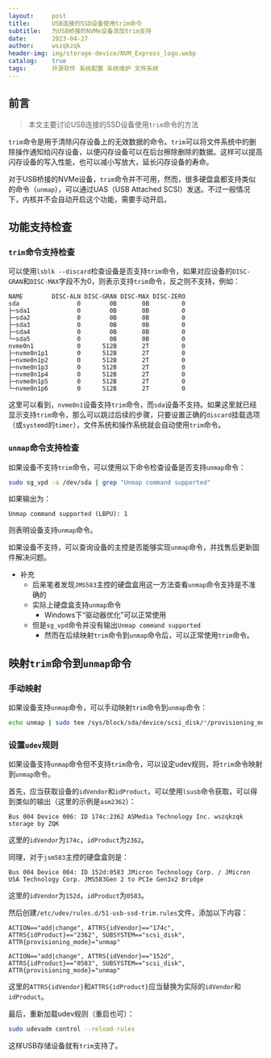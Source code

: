 ```yaml
---
layout:     post
title:      USB连接的SSD设备使用trim命令
subtitle:   为USB桥接的NVMe设备添加trim支持
date:       2023-04-27
author:     wszqkzqk
header-img: img/storage-device/NVM_Express_logo.webp
catalog:    true
tags:       开源软件 系统配置 系统维护 文件系统
---
```


## 前言

> 本文主要讨论USB连接的SSD设备使用`trim`命令的方法

`trim`命令是用于清除闪存设备上的无效数据的命令。`trim`可以将文件系统中的删除操作通知给闪存设备，以便闪存设备可以在后台擦除删除的数据。这样可以提高闪存设备的写入性能，也可以减小写放大，延长闪存设备的寿命。

对于USB桥接的NVMe设备，`trim`命令并不可用，然而，很多硬盘盒都支持类似的命令（`unmap`），可以通过UAS（USB Attached SCSI）发送。不过一般情况下，内核并不会自动开启这个功能，需要手动开启。

## 功能支持检查

### `trim`命令支持检查

可以使用`lsblk --discard`检查设备是否支持`trim`命令，如果对应设备的`DISC-GRAN`和`DISC-MAX`字段不为0，则表示支持`trim`命令，反之则不支持，例如：

```
NAME        DISC-ALN DISC-GRAN DISC-MAX DISC-ZERO
sda                0        0B       0B         0
├─sda1             0        0B       0B         0
├─sda2             0        0B       0B         0
├─sda3             0        0B       0B         0
├─sda4             0        0B       0B         0
└─sda5             0        0B       0B         0
nvme0n1            0      512B       2T         0
├─nvme0n1p1        0      512B       2T         0
├─nvme0n1p2        0      512B       2T         0
├─nvme0n1p3        0      512B       2T         0
├─nvme0n1p4        0      512B       2T         0
├─nvme0n1p5        0      512B       2T         0
└─nvme0n1p6        0      512B       2T         0
```

这里可以看到，`nvme0n1`设备支持`trim`命令，而`sda`设备不支持。如果这里就已经显示支持`trim`命令，那么可以跳过后续的步骤，只要设置正确的`discard`挂载选项（或`systemd`的`timer`），文件系统和操作系统就会自动使用`trim`命令。

### `unmap`命令支持检查

如果设备不支持`trim`命令，可以使用以下命令检查设备是否支持`unmap`命令：

```bash
sudo sg_vpd -a /dev/sda | grep "Unmap command supported"
```

如果输出为：

```
Unmap command supported (LBPU): 1
```

则表明设备支持`unmap`命令。

如果设备不支持，可以查询设备的主控是否能够实现`unmap`命令，并找售后更新固件解决问题。

* 补充
  * 后来笔者发现`JMS583`主控的硬盘盒用这一方法查看`unmap`命令支持是不准确的
  * 实际上硬盘盒支持`unmap`命令
    * Windows下“驱动器优化”可以正常使用
  * 但是`sg_vpd`命令并没有输出`Unmap command supported`
    * 然而在后续映射`trim`命令到`unmap`命令后，可以正常使用`trim`命令。

## 映射`trim`命令到`unmap`命令

### 手动映射

如果设备支持`unmap`命令，可以手动映射`trim`命令到`unmap`命令：

```bash
echo unmap | sudo tee /sys/block/sda/device/scsi_disk/*/provisioning_mode
```

### 设置`udev`规则

如果设备支持`unmap`命令但不支持`trim`命令，可以设定udev规则，将`trim`命令映射到`unmap`命令。

首先，应当获取设备的`idVendor`和`idProduct`，可以使用`lsusb`命令获取，可以得到类似的输出（这里的示例是`asm2362`）：

```log
Bus 004 Device 006: ID 174c:2362 ASMedia Technology Inc. wszqkzqk storage by ZQK
```

这里的`idVendor`为`174c`，`idProduct`为`2362`。

同理，对于`jsm583`主控的硬盘盒则是：

```log
Bus 004 Device 004: ID 152d:0583 JMicron Technology Corp. / JMicron USA Technology Corp. JMS583Gen 2 to PCIe Gen3x2 Bridge
```

这里的`idVendor`为`152d`，`idProduct`为`0583`。

然后创建`/etc/udev/rules.d/51-usb-ssd-trim.rules`文件，添加以下内容：

```
ACTION=="add|change", ATTRS{idVendor}=="174c", ATTRS{idProduct}=="2362", SUBSYSTEM=="scsi_disk", ATTR{provisioning_mode}="unmap"

ACTION=="add|change", ATTRS{idVendor}=="152d", ATTRS{idProduct}=="0583", SUBSYSTEM=="scsi_disk", ATTR{provisioning_mode}="unmap"
```

这里的`ATTRS{idVendor}`和`ATTRS{idProduct}`应当替换为实际的`idVendor`和`idProduct`。

最后，重新加载udev规则（重启也可）：

```bash
sudo udevadm control --reload-rules
```

这样USB存储设备就有`trim`支持了。

